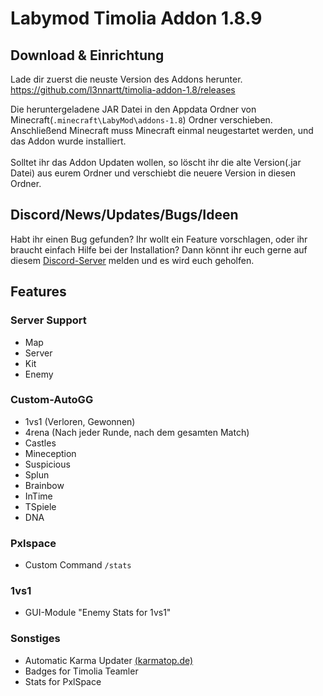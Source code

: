 # Labymod Timolia Addon 1.8.9

## Download & Einrichtung
Lade dir zuerst die neuste Version des Addons herunter.</br>
https://github.com/l3nnartt/timolia-addon-1.8/releases

Die heruntergeladene JAR Datei in den Appdata Ordner von Minecraft(``.minecraft\LabyMod\addons-1.8``) Ordner verschieben. <br>
Anschließend Minecraft muss Minecraft einmal neugestartet werden, und das Addon wurde installiert. <br>
<br>
Solltet ihr das Addon Updaten wollen, so löscht ihr die alte Version(.jar Datei) aus eurem Ordner und verschiebt die neuere Version in diesen Ordner.

## Discord/News/Updates/Bugs/Ideen
Habt ihr einen Bug gefunden? Ihr wollt ein Feature vorschlagen, oder ihr braucht einfach Hilfe bei der Installation?
Dann könnt ihr euch gerne auf diesem [Discord-Server](https://discord.gg/3HMw6UvWbq) melden und es wird euch geholfen.

## Features

### Server Support
- Map
- Server
- Kit
- Enemy

### Custom-AutoGG
- 1vs1 (Verloren, Gewonnen)
- 4rena (Nach jeder Runde, nach dem gesamten Match)
- Castles
- Mineception
- Suspicious
- Splun
- Brainbow
- InTime
- TSpiele
- DNA

### Pxlspace
- Custom Command ``/stats``
 
### 1vs1
- GUI-Module "Enemy Stats for 1vs1"

### Sonstiges
- Automatic Karma Updater [(karmatop.de)](https://karmatop.de/)
- Badges for Timolia Teamler
- Stats for PxlSpace

